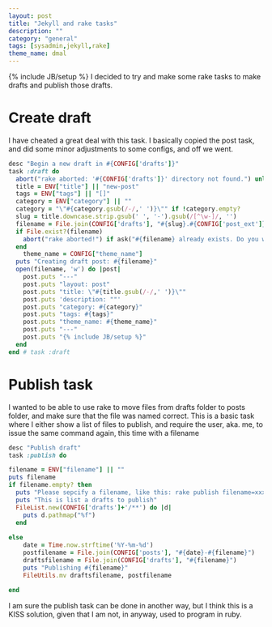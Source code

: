 ```yaml
---
layout: post
title: "Jekyll and rake tasks"
description: ""
category: "general"
tags: [sysadmin,jekyll,rake]
theme_name: dmal
---
```

{% include JB/setup %}
I decided to try and make some rake tasks to make drafts and publish those drafts.

# Create draft
I have cheated a great deal with this task. I basically copied the post task, and did some minor adjustments to some configs, and off we went.

```rake
desc "Begin a new draft in #{CONFIG['drafts']}"
task :draft do
  abort("rake aborted: '#{CONFIG['drafts']}' directory not found.") unless FileTest.directory?(CONFIG['drafts'])
  title = ENV["title"] || "new-post"
  tags = ENV["tags"] || "[]"
  category = ENV["category"] || ""
  category = "\"#{category.gsub(/-/,' ')}\"" if !category.empty?
  slug = title.downcase.strip.gsub(' ', '-').gsub(/[^\w-]/, '')
  filename = File.join(CONFIG['drafts'], "#{slug}.#{CONFIG['post_ext']}")
  if File.exist?(filename)
    abort("rake aborted!") if ask("#{filename} already exists. Do you want to overwrite?", ['y', 'n']) == 'n'
  end
    theme_name = CONFIG["theme_name"]
  puts "Creating draft post: #{filename}"
  open(filename, 'w') do |post|
    post.puts "---"
    post.puts "layout: post"
    post.puts "title: \"#{title.gsub(/-/,' ')}\""
    post.puts 'description: ""'
    post.puts "category: #{category}"
    post.puts "tags: #{tags}"
    post.puts "theme_name: #{theme_name}"
    post.puts "---"
    post.puts "{% include JB/setup %}"
  end
end # task :draft
```

# Publish task
I wanted to be able to use rake to move files from drafts folder to posts folder, and make sure that the file was named correct. This is a basic task where I either show a list of files to publish, and require the user, aka. me, to issue the same command again, this time with a filename   

```rake
desc "Publish draft"
task :publish do

filename = ENV["filename"] || ""
puts filename
if filename.empty? then
  puts "Please sepcify a filename, like this: rake publish filename=xxx.md"
  puts "This is list a drafts to publish"
  FileList.new(CONFIG['drafts']+'/**') do |d| 
    puts d.pathmap("%f") 
  end
  
else
    date = Time.now.strftime('%Y-%m-%d')
    postfilename = File.join(CONFIG['posts'], "#{date}-#{filename}")
    draftsfilename = File.join(CONFIG['drafts'], "#{filename}")
    puts "Publishing #{filename}"
    FileUtils.mv draftsfilename, postfilename 
    
end 
```
I am sure the publish task can be done in another way, but I think this is a KISS solution, given that I am not, in anyway, used to program in ruby. 